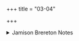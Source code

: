 +++
title = "03-04"

+++

<details><summary>Jamison Brereton Notes</summary>

Note ví mrada (3c), ví mṛ́dhaḥ (4b).
</details>
